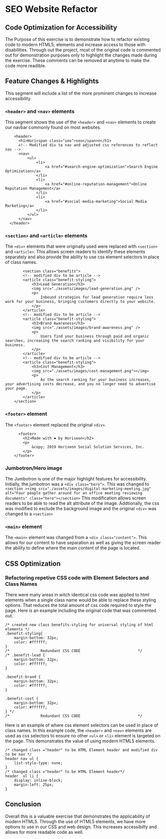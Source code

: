 # SEO Website Refactor

## Code Optimization for Accessibility

The Purpose of this exercise is to demonstrate how to refactor existing code to modern HTML5; elements and increase access to those with disabilities.  Through out the project, most of the original code is commented out for demonstration purposes only to highlight the changes made during the exercise.  These comments can be removed at anytime to make the code more readible.

## Feature Changes & Highlights

This segment will include a list of the more prominent changes to increase accessibility.

### `<header>` and `<nav>` elements
This segment shows the use of the `<header>` and `<nav>` elements to create our navbar commonly found on most websites.
  ``` 
      <header>
        <h1>Hori<span class="seo">seo</span>n</h1>
        <!-- Modified div to nav and adjusted css references to reflect nav -->
        <nav>
            <ul>
                <li>
                    <a href="#search-engine-optimization">Search Engine Optimization</a>
                </li>
                <li>
                    <a href="#online-reputation-management">Online Reputation Management</a>
                </li>
                <li>
                    <a href="#social-media-marketing">Social Media Marketing</a>
                </li>
            </ul>
        </nav>
    </header>
  ```
### `<section>` and `<article>` elements
The `<div>` elements that were originally used were replaced with `<section>` and `<article>`.  This allows screen readers to identify these elements separately and also provide the ability to use css element selectors in place of class names.
``` 
        <section class="benefits">
        <!-- modified div to be article -->
        <article class="benefit-styling">
            <h3>Lead Generation</h3>
            <img src="./assets/images/lead-generation.png" />
            <p>
                Inbound strategies for lead generation require less work for your business, bringing customers directly to your website.
            </p>
        </article>
        <!-- modified div to be article -->
        <article class="benefit-styling">
            <h3>Brand Awareness</h3>
            <img src="./assets/images/brand-awareness.png" />
            <p>
                Users find your business through paid and organic searches, increasing the search ranking and visibility for your business.
            </p>
        </article>
        <!-- modified div to be article -->
        <article class="benefit-styling">
            <h3>Cost Management</h3>
            <img src="./assets/images/cost-management.png"></img>
            <p>
                As the search ranking for your business increases, your advertising costs decrease, and you no longer need to advertise your page.
            </p>
        </article>
    </section>
```
### `<footer>` element
The `<footer>` element replaced the original `<div>`.
``` 
      <footer>
        <h2>Made with ❤️️ by Horiseon</h2>
        <p>
            &copy; 2019 Horiseon Social Solution Services, Inc.
        </p>
    </footer>
```

### Jumbotron/Hero image
The Jumbotron is one of the major highlight features for accessibility.  Initially, the jumbotron was a `<div class="hero">`.  This was changed to
    ```  
        <section ><img src="./assets/images/digital-marketing-meeting.jpg" alt="Four people gather around for an office meeting reviewing documents" class="hero"></section>
    ```
This modification allows screen readers to be able to read the alt attribute of the image.  Addtionally, the css was modified to exclude the background image and the original `<div>` was changed to a `<section>`

### `<main>` element
The `<main>` element was changed from a `<div class="content">`.  This allows for our content to have separation as well as giving the screen reader the ability to define where the main content of the page is located.

## CSS Optimization

### Refactoring repetive CSS code with Element Selectors and Class Names

There were many areas in witch identical css code was applied to html elements when a single class name would be able to replace these styling options. That reduces the total amount of css code required to style the page.  Here is an example including the original code that was commented out.
```
/* created new class benefits-styling for universal styling of html elements */
.benefit-styling{
    margin-bottom: 32px;
    color: #ffffff; 
}
/*              Redundant CSS CODE                          */
/* .benefit-lead {
    margin-bottom: 32px;
    color: #ffffff;
}

.benefit-brand {
    margin-bottom: 32px;
    color: #ffffff;
}

.benefit-cost {
    margin-bottom: 32px;
    color: #ffffff;
} */
/*              Redundant CSS CODE                          */
```
Here is an example of where css element selectors can be used in place of class names.  In this example code, the `<header>` and `<nav>` elements are used as css selectors to ensure no other `<ul>` or `<li>` element is targeted on the page.  This demonstrates the value of using modern HTML5 elements.
```
/* changed class ="header" to be HTML Element header and modified div to be nav */
header nav ul {
    list-style-type: none;
}
/* changed class ="header" to be HTML Element header*/
header  ul li {
    display: inline-block;
    margin-left: 25px;
}
```
## Conclusion
Overall this is a valuable exercise that demonstrates the applicability of modern HTML5.  Through the use of HTML5 elements, we have more options to use in our CSS and web design.  This increases accessibilty and allows for more readable code as well.